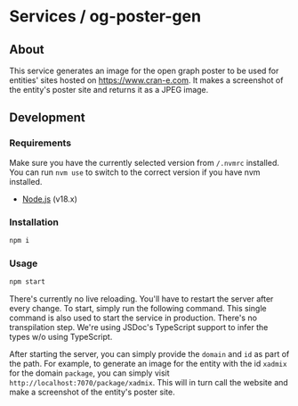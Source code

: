 # Services / og-poster-gen

## About

This service generates an image for the open graph poster to be used for entities' sites hosted on https://www.cran-e.com. It makes a screenshot of the entity's poster site and returns it as a JPEG image.

## Development

### Requirements

Make sure you have the currently selected version from `/.nvmrc` installed. You can run `nvm use` to switch to the correct version if you have nvm installed.

- [Node.js](https://nodejs.org/en/) (v18.x)

### Installation

```bash
npm i
```

### Usage

```bash
npm start
```

There's currently no live reloading. You'll have to restart the server after every change. To start, simply run the following command. This single command is also used to start the service in production. There's no transpilation step. We're using JSDoc's TypeScript support to infer the types w/o using TypeScript.

After starting the server, you can simply provide the `domain` and `id` as part of the path. For example, to generate an image for the entity with the id `xadmix` for the domain `package`, you can simply visit `http://localhost:7070/package/xadmix`. This will in turn call the website and make a screenshot of the entity's poster site.

